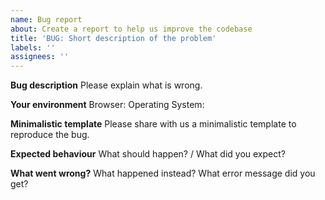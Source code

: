 ```yaml
---
name: Bug report
about: Create a report to help us improve the codebase
title: 'BUG: Short description of the problem'
labels: ''
assignees: ''
---
```

 
**Bug description**
Please explain what is wrong.
 
 
**Your environment**
Browser:
Operating System: 
 
 
**Minimalistic template**
Please share with us a minimalistic template to reproduce the bug.
 
 
**Expected behaviour**
What should happen? / What did you expect?
 
 
**What went wrong?**
What happened instead? What error message did you get?
